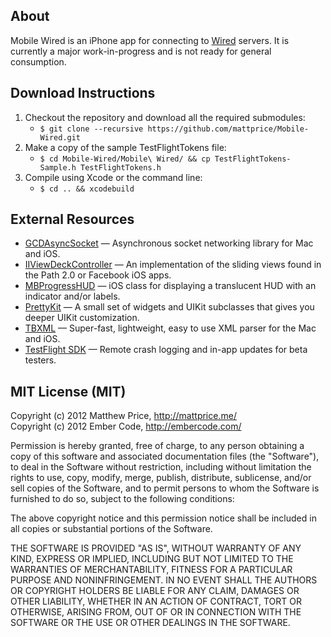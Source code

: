 ## About

Mobile Wired is an iPhone app for connecting to [Wired](http://www.read-write.fr/wired/) servers. It is currently a major work-in-progress and is not ready for general consumption.

## Download Instructions
1. Checkout the repository and download all the required submodules:
    * `$ git clone --recursive https://github.com/mattprice/Mobile-Wired.git`
2. Make a copy of the sample TestFlightTokens file:
    * `$ cd Mobile-Wired/Mobile\ Wired/ && cp TestFlightTokens-Sample.h TestFlightTokens.h`
3. Compile using Xcode or the command line:
    * `$ cd .. && xcodebuild`

## External Resources

* [GCDAsyncSocket][] — Asynchronous socket networking library for Mac and iOS.
* [IIViewDeckController][] — An implementation of the sliding views found in the Path 2.0 or Facebook iOS apps.
* [MBProgressHUD][] — iOS class for displaying a translucent HUD with an indicator and/or labels.
* [PrettyKit][] — A small set of widgets and UIKit subclasses that gives you deeper UIKit customization.
* [TBXML][] — Super-fast, lightweight, easy to use XML parser for the Mac and iOS.
* [TestFlight SDK][] — Remote crash logging and in-app updates for beta testers.

[GCDAsyncSocket]: https://github.com/robbiehanson/CocoaAsyncSocket
[IIViewDeckController]: https://github.com/Inferis/ViewDeck*
[MBProgressHUD]: https://github.com/jdg/MBProgressHUD
[PrettyKit]: https://github.com/vicpenap/PrettyKit
[TBXML]: https://github.com/71squared/TBXML
[TestFlight SDK]: https://testflightapp.com/sdk/

## MIT License (MIT)

Copyright (c) 2012 Matthew Price, http://mattprice.me/ <br>
Copyright (c) 2012 Ember Code, http://embercode.com/

Permission is hereby granted, free of charge, to any person obtaining a copy of this software and associated documentation files (the "Software"), to deal in the Software without restriction, including without limitation the rights to use, copy, modify, merge, publish, distribute, sublicense, and/or sell copies of the Software, and to permit persons to whom the Software is furnished to do so, subject to the following conditions:

The above copyright notice and this permission notice shall be included in all copies or substantial portions of the Software.

THE SOFTWARE IS PROVIDED "AS IS", WITHOUT WARRANTY OF ANY KIND, EXPRESS OR IMPLIED, INCLUDING BUT NOT LIMITED TO THE WARRANTIES OF MERCHANTABILITY, FITNESS FOR A PARTICULAR PURPOSE AND NONINFRINGEMENT. IN NO EVENT SHALL THE AUTHORS OR COPYRIGHT HOLDERS BE LIABLE FOR ANY CLAIM, DAMAGES OR OTHER LIABILITY, WHETHER IN AN ACTION OF CONTRACT, TORT OR OTHERWISE, ARISING FROM, OUT OF OR IN CONNECTION WITH THE SOFTWARE OR THE USE OR OTHER DEALINGS IN THE SOFTWARE.